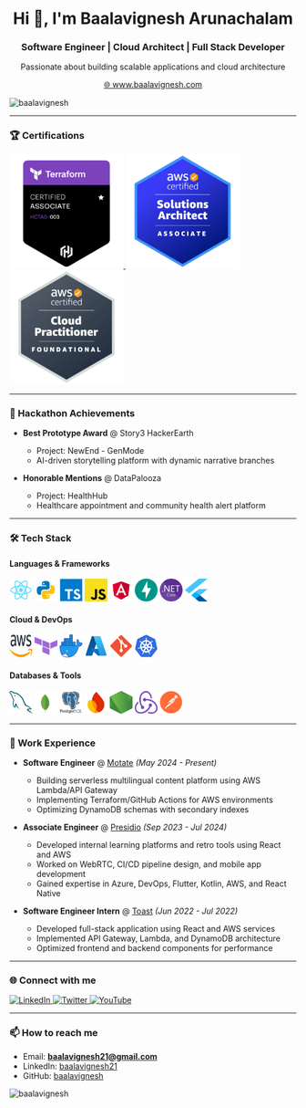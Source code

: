 # <div align="center">Hi 👋, I'm Baalavignesh Arunachalam</div>

<div align="center">
  <h3>Software Engineer | Cloud Architect | Full Stack Developer</h3>
  <p>Passionate about building scalable applications and cloud architecture</p>
  <p>
    <a href="https://www.baalavignesh.com" target="_blank">
      🌐 www.baalavignesh.com
    </a>
  </p>
</div>

<p align="left">
  <img src="https://komarev.com/ghpvc/?username=Baalavignesh&label=Profile%20views&color=0e75b6&style=flat" alt="baalavignesh" />
</p>

---

### 🏆 Certifications
<p align="left">
  <a href="https://www.credly.com/badges/ff42c6c7-1d83-4609-b678-c695ed78667a/public_url">
    <img src="images/terraform.png" alt="Terraform Associate" height="200px" width="200px"/>
  </a>
  <a href="https://www.credly.com/badges/60a34dc7-0735-41fb-b92c-930fc9922bae/public_url">
    <img src="images/solutions-architect.png" alt="AWS Solutions Architect" height="200px" width="200px"/>
  </a>
  <a href="https://www.credly.com/badges/1e437970-3a19-47c8-955e-ccd11a9974cd/public_url">
    <img src="images/practitioner.png" alt="AWS Cloud Practitioner" height="200px" width="200px"/>
  </a>
</p>

---

### 🏅 Hackathon Achievements

- **Best Prototype Award** @ Story3 HackerEarth
  - Project: NewEnd - GenMode
  - AI-driven storytelling platform with dynamic narrative branches

- **Honorable Mentions** @ DataPalooza
  - Project: HealthHub
  - Healthcare appointment and community health alert platform

---

### 🛠 Tech Stack

#### Languages & Frameworks
<p align="left">
  <img src="images/react.png" alt="React" width="40" height="40"/>
  <img src="images/python.svg" alt="Python" width="40" height="40"/>
  <img src="images/ts.png" alt="TypeScript" width="40" height="40"/>
  <img src="images/js.png" alt="JavaScript" width="40" height="40"/>
  <img src="images/angular.png" alt="Angular" width="40" height="40"/>
  <img src="images/fastapi.svg" alt="FastAPI" width="40" height="40"/>
  <img src="images/net.svg" alt=".NET" width="40" height="40"/>
  <img src="images/flutter.svg" alt="Flutter" width="40" height="40"/>
</p>

#### Cloud & DevOps
<p align="left">
  <img src="images/aws.svg" alt="AWS" width="40" height="40"/>
  <img src="images/terraform.svg" alt="Terraform" width="40" height="40"/>
  <img src="images/docker.png" alt="Docker" width="40" height="40"/>
  <img src="images/azure.svg" alt="Azure" width="40" height="40"/>
  <img src="images/git.png" alt="Git" width="40" height="40"/>
  <img src="images/kubernetes.svg" alt="Kubernetes" width="40" height="40"/>
</p>

#### Databases & Tools
<p align="left">
  <img src="images/mysql.svg" alt="MySQL" width="40" height="40"/>
  <img src="images/mongo.svg" alt="MongoDB" width="40" height="40"/>
  <img src="images/postgresql.png" alt="PostgreSQL" width="40" height="40"/>
  <img src="images/firebase.svg" alt="Firebase" width="40" height="40"/>
  <img src="images/node.svg" alt="Node.js" width="40" height="40"/>
  <img src="images/redux.svg" alt="Redux" width="40" height="40"/>
  <img src="images/postman.png" alt="Postman" width="40" height="40"/>
</p>

---

### 💼 Work Experience

- **Software Engineer** @ [Motate](https://motate.io/) _(May 2024 - Present)_
  - Building serverless multilingual content platform using AWS Lambda/API Gateway
  - Implementing Terraform/GitHub Actions for AWS environments
  - Optimizing DynamoDB schemas with secondary indexes

- **Associate Engineer** @ [Presidio](https://www.presidio.com/) _(Sep 2023 - Jul 2024)_
  - Developed internal learning platforms and retro tools using React and AWS
  - Worked on WebRTC, CI/CD pipeline design, and mobile app development
  - Gained expertise in Azure, DevOps, Flutter, Kotlin, AWS, and React Native

- **Software Engineer Intern** @ [Toast](https://pos.toasttab.com/) _(Jun 2022 - Jul 2022)_
  - Developed full-stack application using React and AWS services
  - Implemented API Gateway, Lambda, and DynamoDB architecture
  - Optimized frontend and backend components for performance

---

### 🌐 Connect with me
<p align="left">
  <a href="https://www.linkedin.com/in/baalavignesh21" target="_blank">
    <img src="https://raw.githubusercontent.com/rahuldkjain/github-profile-readme-generator/master/src/images/icons/Social/linked-in-alt.svg" alt="LinkedIn" height="30" width="40" />
  </a>
  <a href="https://twitter.com/pableboo21" target="_blank">
    <img src="https://raw.githubusercontent.com/rahuldkjain/github-profile-readme-generator/master/src/images/icons/Social/twitter.svg" alt="Twitter" height="30" width="40" />
  </a>
  <a href="https://www.youtube.com/@PAbleBoo" target="_blank">
    <img src="https://raw.githubusercontent.com/rahuldkjain/github-profile-readme-generator/master/src/images/icons/Social/youtube.svg" alt="YouTube" height="30" width="40" />
  </a>
</p>

---

### 📫 How to reach me
- Email: **baalavignesh21@gmail.com**
- LinkedIn: [baalavignesh21](https://www.linkedin.com/in/baalavignesh21/)
- GitHub: [baalavignesh](https://github.com/baalavignesh)

<p>
  <img align="left" src="https://github-readme-stats.vercel.app/api/top-langs?username=baalavignesh&show_icons=true&locale=en&layout=compact" alt="baalavignesh" />
</p>
